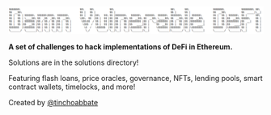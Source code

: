 ![](cover.png)

**A set of challenges to hack implementations of DeFi in Ethereum.**

Solutions are in the solutions directory!

Featuring flash loans, price oracles, governance, NFTs, lending pools, smart contract wallets, timelocks, and more!

Created by [@tinchoabbate](https://twitter.com/tinchoabbate)
